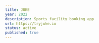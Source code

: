 ```yaml
---
title: JUKE
year: 2022
description: Sports facility booking app
url: https://tryjuke.io
status: active
published: true
---
```


